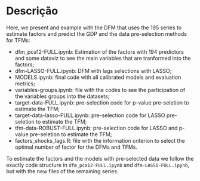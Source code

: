# Descrição

Here, we present and example with the DFM that uses the 195 series to estimate factors and predict the GDP and the data pre-selection methods for TFMs:

- dfm_pca12-FULL.ipynb: Estimation of the factors with 194 predictors and some dataviz to see the main variables that are tranformed into  the factors; 
- dfm-LASSO-FULL.ipynb: DFM with lags selections with LASSO;
- MODELS.ipynb: final code with all calibrated models and evaluation metrics;
- variables-groups.ipynb: file with the codes to see the participation of the variables groups into the datasets;
- target-data-FULL.ipynb: pre-selection code for p-value pre-seletion to estimate the TFM;
- target-data-lasso-FULL.ipynb: pre-selection code for LASSO pre-seletion to estimate the TFM;
- tfm-data-ROBUST-FULL.ipynb: pre-selection code for LASSO and p-value pre-seletion to estimate the TFM;
- factors_shocks_lags.R: file with the information criterion to select the optimal number of factor for the DFMs and TFMs.

To estimate the factors and the models with pre-selected data we follow the exactly code structure in `dfm_pca12-FULL.ipynb` and `dfm-LASSO-FULL.ipynb`, but with the new files of the remaining series.

